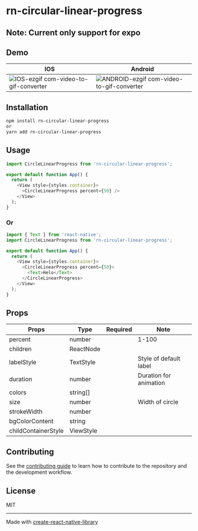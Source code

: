 # rn-circular-linear-progress

## Note: Current only support for expo

## Demo

| IOS                                                                                                                                                | Android                                                                                                                                                |
| -------------------------------------------------------------------------------------------------------------------------------------------------- | ------------------------------------------------------------------------------------------------------------------------------------------------------ |
| ![IOS-ezgif com-video-to-gif-converter](https://github.com/zay1x/rn-circular-linear-progress/assets/32409681/d27c41f5-fef0-4b6b-9076-904fa77fc1f8) | ![ANDROID-ezgif com-video-to-gif-converter](https://github.com/zay1x/rn-circular-linear-progress/assets/32409681/012323ab-58cd-4655-a352-984169b47348) |

## Installation

```sh
npm install rn-circular-linear-progress
or
yarn add rn-circular-linear-progress
```

## Usage

```js
import CircleLinearProgress from 'rn-circular-linear-progress';

export default function App() {
  return (
    <View style={styles.container}>
      <CircleLinearProgress percent={50} />
    </View>
  );
}
```

### Or

```js
import { Text } from 'react-native';
import CircleLinearProgress from 'rn-circular-linear-progress';

export default function App() {
  return (
    <View style={styles.container}>
      <CircleLinearProgress percent={50}>
        <Text>Helo</Text>
      </CircleLinearProgress>
    </View>
  );
}
```

## Props

| Props               | Type      | Required | Note                   |
| ------------------- | --------- | -------- | ---------------------- |
| percent             | number    |          | 1-100                  |
| children            | ReactNode |          |                        |
| labelStyle          | TextStyle |          | Style of default label |
| duration            | number    |          | Duration for animation |
| colors              | string[]  |          |                        |
| size                | number    |          | Width of circle        |
| strokeWidth         | number    |          |                        |
| bgColorContent      | string    |          |                        |
| childContainerStyle | ViewStyle |          |                        |

## Contributing

See the [contributing guide](CONTRIBUTING.md) to learn how to contribute to the repository and the development workflow.

## License

MIT

---

Made with [create-react-native-library](https://github.com/callstack/react-native-builder-bob)
